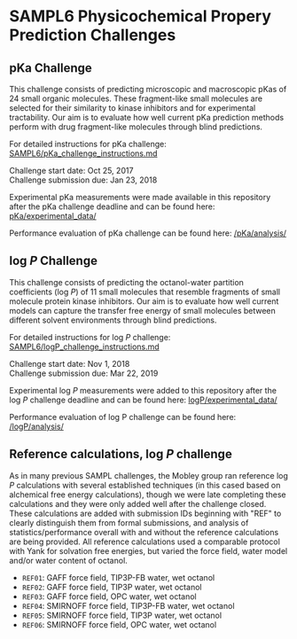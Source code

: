 # SAMPL6 Physicochemical Propery Prediction Challenges

## pKa Challenge

This challenge consists of predicting microscopic and macroscopic pKas of 24 small organic molecules.
These fragment-like small molecules are selected for their similarity to kinase inhibitors and for experimental tractability.
Our aim is to evaluate how well current pKa prediction methods perform with drug fragment-like molecules through blind predictions.

For detailed instructions for pKa challenge: [SAMPL6/pKa_challenge_instructions.md](https://github.com/MobleyLab/SAMPL6/blob/pKa/pKa_challenge_instructions.md)

Challenge start date: Oct 25, 2017   
Challenge submission due: Jan 23, 2018  

Experimental pKa measurements were made available in this repository after the pKa challenge deadline and can be found here: [pKa/experimental_data/](pKa/experimental_data/)

Performance evaluation of pKa challenge can be found here: [/pKa/analysis/](/pKa/analysis/)

## log *P* Challenge

This challenge consists of predicting the octanol-water partition coefficients (log *P*) of 11 small molecules that resemble fragments of small molecule protein kinase inhibitors. Our aim is to evaluate how well current models can capture the transfer free energy of small molecules between different solvent environments through blind predictions.

For detailed instructions for log *P* challenge: [SAMPL6/logP_challenge_instructions.md](/logP_challenge_instructions.md)

Challenge start date: Nov 1, 2018  
Challenge submission due: Mar 22, 2019  

Experimental log *P* measurements were added to this repository after the log *P* challenge deadline and can be found here: [logP/experimental_data/](logP/experimental_data/)

Performance evaluation of log P challenge can be found here: [/logP/analysis/](/logP/analysis/)

## Reference calculations, log *P* challenge

As in many previous SAMPL challenges, the Mobley group ran reference log *P* calculations with several established techniques (in this cased based on alchemical free energy calculations), though we were late completing these calculations and they were only added well after the challenge closed.
These calculations are added with submission IDs beginning with "REF" to clearly distinguish them from formal submissions, and analysis of statistics/performance overall with and without the reference calculations are being provided.
All reference calculations used a comparable protocol with Yank for solvation free energies, but varied the force field, water model and/or water content of octanol.
- `REF01`: GAFF force field, TIP3P-FB water, wet octanol
- `REF02`: GAFF force field, TIP3P water, wet octanol
- `REF03`: GAFF force field, OPC water, wet octanol
- `REF04`: SMIRNOFF force field, TIP3P-FB water, wet octanol
- `REF05`: SMIRNOFF force field, TIP3P water, wet octanol
- `REF06`: SMIRNOFF force field, OPC water, wet octanol
